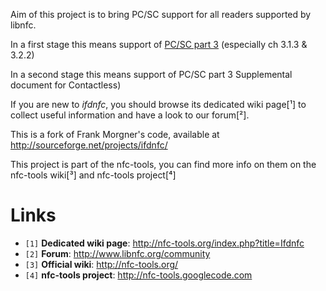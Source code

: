Aim of this project is to bring PC/SC support for all readers supported by libnfc.

In a first stage this means support of [PC/SC part 3](http://www.pcscworkgroup.com/specifications/specdownload.php) (especially ch 3.1.3 & 3.2.2)

In a second stage this means support of PC/SC part 3 Supplemental document for Contactless)

If you are new to _ifdnfc_, you should browse its dedicated wiki page[¹] to collect useful information and have a look to our forum[²].

This is a fork of Frank Morgner's code, available at http://sourceforge.net/projects/ifdnfc/

This project is part of the nfc-tools, you can find more info on them on the nfc-tools wiki[³] and nfc-tools project[⁴]

# Links #
  * `[1]` **Dedicated wiki page**: http://nfc-tools.org/index.php?title=Ifdnfc
  * `[2]` **Forum**: http://www.libnfc.org/community
  * `[3]` **Official wiki**: http://nfc-tools.org/
  * `[4]` **nfc-tools project**: http://nfc-tools.googlecode.com
